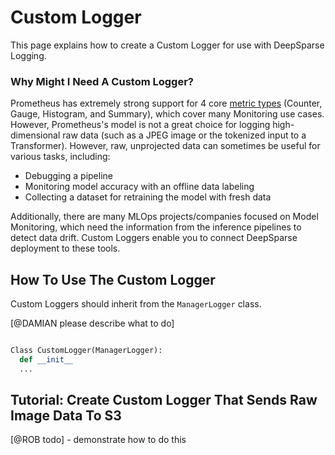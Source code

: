 # Custom Logger

This page explains how to create a Custom Logger for use with DeepSparse Logging.

### Why Might I Need A Custom Logger?
Prometheus has extremely strong support for 4 core [metric types](https://prometheus.io/docs/concepts/metric_types/) (Counter, Gauge, Histogram, and Summary), 
which cover many Monitoring use cases. However, Prometheus's model is not a great choice for logging high-dimensional raw data (such as a JPEG image or the tokenized
input to a Transformer). However, raw, unprojected data can sometimes be useful for various tasks, including:
- Debugging a pipeline
- Monitoring model accuracy with an offline data labeling
- Collecting a dataset for retraining the model with fresh data

Additionally, there are many MLOps projects/companies focused on Model Monitoring, which need the information from the inference 
pipelines to detect data drift. Custom Loggers enable you to connect DeepSparse deployment to these tools.

## How To Use The Custom Logger

Custom Loggers should inherit from the `ManagerLogger` class. 

[@DAMIAN please describe what to do]

```python

Class CustomLogger(ManagerLogger):
  def __init__
  ...

```

## Tutorial: Create Custom Logger That Sends Raw Image Data To S3
[@ROB todo] - demonstrate how to do this
